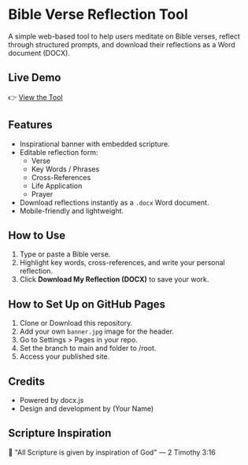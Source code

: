 
# Bible Verse Reflection Tool

A simple web-based tool to help users meditate on Bible verses, reflect through structured prompts, and download their reflections as a Word document (DOCX).

## Live Demo

👉 [View the Tool](https://yourusername.github.io/bible-reflection-tool/)

## Features

- Inspirational banner with embedded scripture.
- Editable reflection form:
  - Verse
  - Key Words / Phrases
  - Cross-References
  - Life Application
  - Prayer
- Download reflections instantly as a `.docx` Word document.
- Mobile-friendly and lightweight.

## How to Use

1. Type or paste a Bible verse.
2. Highlight key words, cross-references, and write your personal reflection.
3. Click **Download My Reflection (DOCX)** to save your work.

## How to Set Up on GitHub Pages

1. Clone or Download this repository.
2. Add your own `banner.jpg` image for the header.
3. Go to Settings > Pages in your repo.
4. Set the branch to main and folder to /root.
5. Access your published site.

## Credits

- Powered by docx.js
- Design and development by (Your Name)

## Scripture Inspiration

🙏 "All Scripture is given by inspiration of God" — 2 Timothy 3:16
